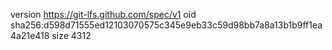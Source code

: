 version https://git-lfs.github.com/spec/v1
oid sha256:d598d71555ed12103070575c345e9eb33c59d98bb7a8a13b1b9ff1ea4a21e418
size 4312
